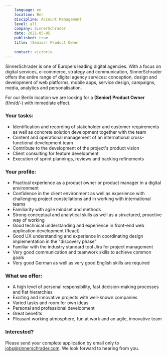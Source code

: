 ```yaml
---
    language: en
    location: Ber
    discipline: Account Management
    level: all
    company: SinnerSchrader
    date: 2021-05-05
    published: true
    title: (Senior) Product Owner
    
    contact: victoria
---
```


SinnerSchrader is one of Europe's leading digital agencies. With a focus on digital services, e-commerce, strategy and communication, SinnerSchrader offers the entire range of digital agency services: conception, design and development of web platforms, mobile apps, service design, campaigns, media, analytics and personalisation.

For our Berlin location we are looking for a **(Senior) Product Owner** (f/m/d/-) with immediate effect.

### Your tasks:

- Identification and recording of stakeholder and customer requirements as well as concrete solution development together with the team
- Content and operational management of an international cross-functional development team
- Contribute to the development of the project's product vision
- Client consulting for feature development
- Execution of sprint plannings, reviews and backlog refinements

### Your profile:

- Practical experience as a product owner or product manager in a digital environment
- Confidence in the client environment as well as experience with challenging project constellations and in working with international teams
- Familiarity with agile mindset and methods
- Strong conceptual and analytical skills as well as a structured, proactive way of working
- Good technical understanding and experience in front-end web application development (React)
- Good UX understanding and experience in coordinating design implementation in the "discovery phase"
- Familiar with the industry standard tool Jira for project management
- Very good communication and teamwork skills to achieve common goals
- Very good German as well as very good English skills are required

### What we offer:

- A high level of personal responsibility, fast decision-making processes and flat hierarchies
- Exciting and innovative projects with well-known companies
- Varied tasks and room for own ideas
- Personal and professional development
- Great benefits
- Pleasant working atmosphere, fun at work and an agile, innovative team

### Interested?

Please send your complete application by email only to <jobs@sinnerschrader.com>. We look forward to hearing from you.
